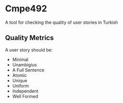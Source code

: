 # Cmpe492
A tool for checking the quality of user stories in Turkish

## Quality Metrics
A user story should be:
* Minimal
* Unambigius
* A Full Sentence
* Atomic
* Unique
* Uniform
* Independent
* Well Formed
